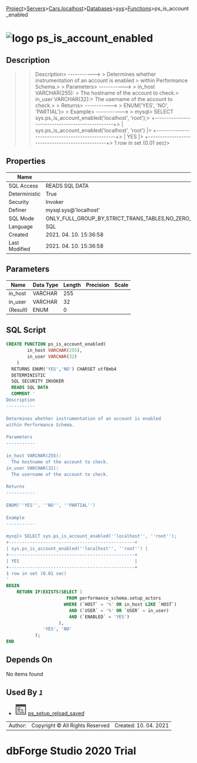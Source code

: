 [Project](../../../../../startpage.md)>[Servers](../../../../Servers.md)>[Cars.localhost](../../../Cars.localhost.md)>[Databases](../../Databases.md)>[sys](../sys.md)>[Functions](Functions.md)>ps_is_account_enabled


# ![logo](../../../../../Images/function64.svg) ps_is_account_enabled

## <a name="#Description"></a>Description
> > Description> -----------> > Determines whether instrumentation of an account is enabled > within Performance Schema.> > Parameters> -----------> > in_host VARCHAR(255): >   The hostname of the account to check.> in_user VARCHAR(32):>   The username of the account to check.> > Returns> -----------> > ENUM('YES', 'NO', 'PARTIAL')> > Example> -----------> > mysql> SELECT sys.ps_is_account_enabled('localhost', 'root');> +------------------------------------------------+> | sys.ps_is_account_enabled('localhost', 'root') |> +------------------------------------------------+> | YES                                            |> +------------------------------------------------+> 1 row in set (0.01 sec)> 
## <a name="#Properties"></a>Properties
|Name|Value|
|---|---|
|SQL Access|READS SQL DATA|
|Deterministic|True|
|Security|Invoker|
|Definer|mysql.sys@'localhost'|
|SQL Mode|ONLY_FULL_GROUP_BY,STRICT_TRANS_TABLES,NO_ZERO_IN_DATE,NO_ZERO_DATE,ERROR_FOR_DIVISION_BY_ZERO,NO_ENGINE_SUBSTITUTION|
|Language|SQL|
|Created|2021. 04. 10. 15:36:58|
|Last Modified|2021. 04. 10. 15:36:58|


## <a name="#Parameters"></a>Parameters
|Name|Data Type|Length|Precision|Scale|
|---|---|---|---|---|
|in_host|VARCHAR|255|||
|in_user|VARCHAR|32|||
|(Result)|ENUM|0|||

## <a name="#SqlScript"></a>SQL Script
```SQL
CREATE FUNCTION ps_is_account_enabled(
        in_host VARCHAR(255), 
        in_user VARCHAR(32)
    )
  RETURNS ENUM('YES','NO') CHARSET utf8mb4
  DETERMINISTIC
  SQL SECURITY INVOKER
  READS SQL DATA
  COMMENT '
Description
-----------

Determines whether instrumentation of an account is enabled 
within Performance Schema.

Parameters
-----------

in_host VARCHAR(255): 
  The hostname of the account to check.
in_user VARCHAR(32):
  The username of the account to check.

Returns
-----------

ENUM(''YES'', ''NO'', ''PARTIAL'')

Example
-----------

mysql> SELECT sys.ps_is_account_enabled(''localhost'', ''root'');
+------------------------------------------------+
| sys.ps_is_account_enabled(''localhost'', ''root'') |
+------------------------------------------------+
| YES                                            |
+------------------------------------------------+
1 row in set (0.01 sec)
'
BEGIN
    RETURN IF(EXISTS(SELECT 1
                       FROM performance_schema.setup_actors
                      WHERE (`HOST` = '%' OR in_host LIKE `HOST`)
                        AND (`USER` = '%' OR `USER` = in_user)
                        AND (`ENABLED` = 'YES')
                    ),
              'YES', 'NO'
           );
END
```

## <a name="#DependsOn"></a>Depends On
No items found

## <a name="#UsedBy"></a>Used By _`1`_
- ![Procedure](../../../../../Images/procedure.svg) [ps_setup_reload_saved](../Procedures/ps_setup_reload_saved.md)


||||
|---|---|---|
|Author: |Copyright © All Rights Reserved|Created: 10. 04. 2021|
# dbForge Studio 2020 Trial